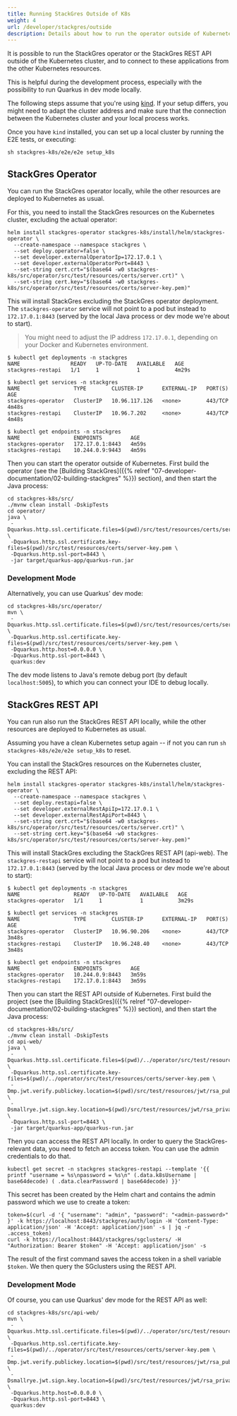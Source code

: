 ```yaml
---
title: Running StackGres Outside of K8s
weight: 4
url: /developer/stackgres/outside
description: Details about how to run the operator outside of Kubernetes.
---
```


It is possible to run the StackGres operator or the StackGres REST API outside of the Kubernetes cluster, and to connect to these applications from the other Kubernetes resources.

This is helpful during the development process, especially with the possibility to run Quarkus in dev mode locally.

The following steps assume that you're using [kind](https://kind.sigs.k8s.io/).
If your setup differs, you might need to adapt the cluster address and make sure that the connection between the Kubernetes cluster and your local process works.

Once you have `kind` installed, you can set up a local cluster by running the E2E tests, or executing:

```
sh stackgres-k8s/e2e/e2e setup_k8s
```

## StackGres Operator

You can run the StackGres operator locally, while the other resources are deployed to Kubernetes as usual.

For this, you need to install the StackGres resources on the Kubernetes cluster, excluding the actual operator:

```
helm install stackgres-operator stackgres-k8s/install/helm/stackgres-operator \
  --create-namespace --namespace stackgres \
  --set deploy.operator=false \
  --set developer.externalOperatorIp=172.17.0.1 \
  --set developer.externalOperatorPort=8443 \
  --set-string cert.crt="$(base64 -w0 stackgres-k8s/src/operator/src/test/resources/certs/server.crt)" \
  --set-string cert.key="$(base64 -w0 stackgres-k8s/src/operator/src/test/resources/certs/server-key.pem)"
```

This will install StackGres excluding the StackGres operator deployment.
The `stackgres-operator` service will not point to a pod but instead to `172.17.0.1:8443` (served by the local Java process or dev mode we're about to start).

> You might need to adjust the IP address `172.17.0.1`, depending on your Docker and Kubernetes environment.

```
$ kubectl get deployments -n stackgres
NAME                READY   UP-TO-DATE   AVAILABLE   AGE
stackgres-restapi   1/1     1            1           4m29s

$ kubectl get services -n stackgres
NAME                 TYPE        CLUSTER-IP      EXTERNAL-IP   PORT(S)   AGE
stackgres-operator   ClusterIP   10.96.117.126   <none>        443/TCP   4m48s
stackgres-restapi    ClusterIP   10.96.7.202     <none>        443/TCP   4m48s

$ kubectl get endpoints -n stackgres
NAME                 ENDPOINTS         AGE
stackgres-operator   172.17.0.1:8443   4m59s
stackgres-restapi    10.244.0.9:9443   4m59s
```

Then you can start the operator outside of Kubernetes.
First build the operator (see the [Building StackGres]({{% relref "07-developer-documentation/02-building-stackgres" %}}) section), and then start the Java process:

```
cd stackgres-k8s/src/
./mvnw clean install -DskipTests
cd operator/
java \
 -Dquarkus.http.ssl.certificate.files=$(pwd)/src/test/resources/certs/server.crt \
 -Dquarkus.http.ssl.certificate.key-files=$(pwd)/src/test/resources/certs/server-key.pem \
 -Dquarkus.http.ssl-port=8443 \
 -jar target/quarkus-app/quarkus-run.jar
```

### Development Mode

Alternatively, you can use Quarkus' dev mode:

```
cd stackgres-k8s/src/operator/
mvn \
 -Dquarkus.http.ssl.certificate.files=$(pwd)/src/test/resources/certs/server.crt \
 -Dquarkus.http.ssl.certificate.key-files=$(pwd)/src/test/resources/certs/server-key.pem \
 -Dquarkus.http.host=0.0.0.0 \
 -Dquarkus.http.ssl-port=8443 \
 quarkus:dev
```

The dev mode listens to Java's remote debug port (by default `localhost:5005`), to which you can connect your IDE to debug locally.

## StackGres REST API

You can run also run the StackGres REST API locally, while the other resources are deployed to Kubernetes as usual.

Assuming you have a clean Kubernetes setup again -- if not you can run `sh stackgres-k8s/e2e/e2e setup_k8s` to reset.

You can install the StackGres resources on the Kubernetes cluster, excluding the REST API:

```
helm install stackgres-operator stackgres-k8s/install/helm/stackgres-operator \
  --create-namespace --namespace stackgres \
  --set deploy.restapi=false \
  --set developer.externalRestApiIp=172.17.0.1 \
  --set developer.externalRestApiPort=8443 \
  --set-string cert.crt="$(base64 -w0 stackgres-k8s/src/operator/src/test/resources/certs/server.crt)" \
  --set-string cert.key="$(base64 -w0 stackgres-k8s/src/operator/src/test/resources/certs/server-key.pem)"
```

This will install StackGres excluding the StackGres REST API (api-web).
The `stackgres-restapi` service will not point to a pod but instead to `172.17.0.1:8443` (served by the local Java process or dev mode we're about to start):

```
$ kubectl get deployments -n stackgres
NAME                 READY   UP-TO-DATE   AVAILABLE   AGE
stackgres-operator   1/1     1            1           3m29s

$ kubectl get services -n stackgres
NAME                 TYPE        CLUSTER-IP      EXTERNAL-IP   PORT(S)   AGE
stackgres-operator   ClusterIP   10.96.90.206    <none>        443/TCP   3m48s
stackgres-restapi    ClusterIP   10.96.248.40    <none>        443/TCP   3m48s

$ kubectl get endpoints -n stackgres
NAME                 ENDPOINTS         AGE
stackgres-operator   10.244.0.9:8443   3m59s
stackgres-restapi    172.17.0.1:8443   3m59s
```

Then you can start the REST API outside of Kubernetes.
First build the project (see the [Building StackGres]({{% relref "07-developer-documentation/02-building-stackgres" %}}) section), and then start the Java process:

```
cd stackgres-k8s/src/
./mvnw clean install -DskipTests
cd api-web/
java \
 -Dquarkus.http.ssl.certificate.files=$(pwd)/../operator/src/test/resources/certs/server.crt \
 -Dquarkus.http.ssl.certificate.key-files=$(pwd)/../operator/src/test/resources/certs/server-key.pem \
 -Dmp.jwt.verify.publickey.location=$(pwd)/src/test/resources/jwt/rsa_public.pem \
 -Dsmallrye.jwt.sign.key.location=$(pwd)/src/test/resources/jwt/rsa_private.key \
 -Dquarkus.http.ssl-port=8443 \
 -jar target/quarkus-app/quarkus-run.jar
```

Then you can access the REST API locally.
In order to query the StackGres-relevant data, you need to fetch an access token.
You can use the admin credentials to do that.

```
kubectl get secret -n stackgres stackgres-restapi --template '{{ printf "username = %s\npassword = %s\n" (.data.k8sUsername | base64decode) ( .data.clearPassword | base64decode) }}'
```

This secret has been created by the Helm chart and contains the admin password which we use to create a token:

```
token=$(curl -d '{ "username": "admin", "password": "<admin-password>" }' -k https://localhost:8443/stackgres/auth/login -H 'Content-Type: application/json' -H 'Accept: application/json' -s | jq -r .access_token)
curl -k https://localhost:8443/stackgres/sgclusters/ -H "Authorization: Bearer $token" -H 'Accept: application/json' -s 
```

The result of the first command saves the access token in a shell variable `$token`.
We then query the SGclusters using the REST API.

### Development Mode

Of course, you can use Quarkus' dev mode for the REST API as well:

```
cd stackgres-k8s/src/api-web/
mvn \
 -Dquarkus.http.ssl.certificate.files=$(pwd)/../operator/src/test/resources/certs/server.crt \
 -Dquarkus.http.ssl.certificate.key-files=$(pwd)/../operator/src/test/resources/certs/server-key.pem \
 -Dmp.jwt.verify.publickey.location=$(pwd)/src/test/resources/jwt/rsa_public.pem \
 -Dsmallrye.jwt.sign.key.location=$(pwd)/src/test/resources/jwt/rsa_private.key \
 -Dquarkus.http.host=0.0.0.0 \
 -Dquarkus.http.ssl-port=8443 \
 quarkus:dev
```

